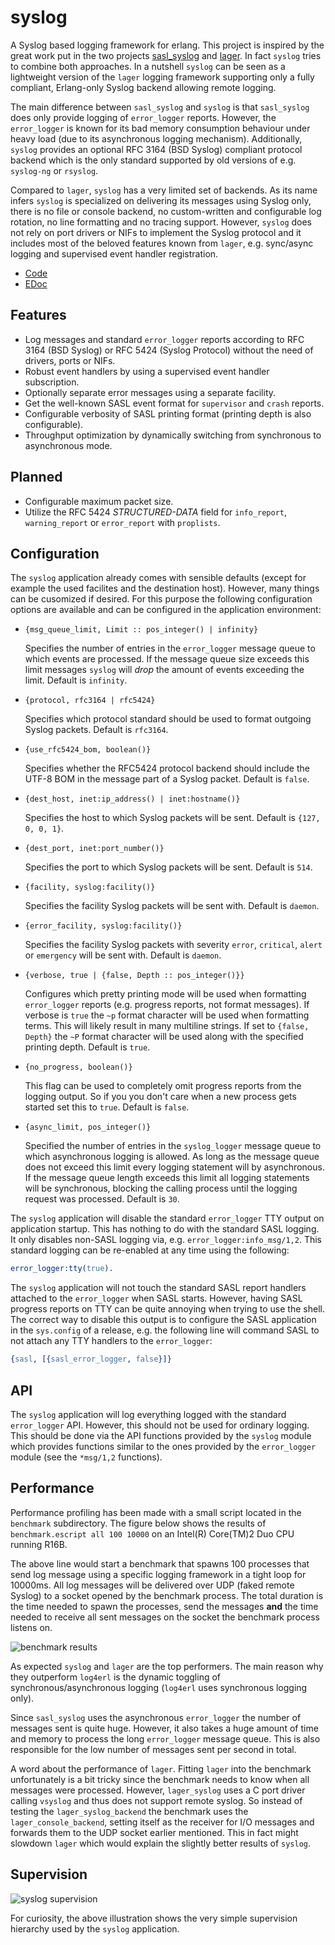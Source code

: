syslog
======

A Syslog based logging framework for erlang. This project is inspired by the
great work put in the two projects
[sasl_syslog](http://github.com/travelping/sasl_syslog) and
[lager](http://github.com/basho/lager). In fact `syslog` tries to combine both
approaches. In a nutshell `syslog` can be seen as a lightweight version of the
`lager` logging framework supporting only a fully compliant, Erlang-only Syslog
backend allowing remote logging.

The main difference between `sasl_syslog` and `syslog` is that `sasl_syslog`
does only provide logging of `error_logger` reports. However, the `error_logger`
is known for its bad memory consumption behaviour under heavy load (due to its
asynchronous logging mechanism). Additionally, `syslog` provides an optional
RFC 3164 (BSD Syslog) compliant protocol backend which is the only standard
supported by old versions of e.g. `syslog-ng` or `rsyslog`.

Compared to `lager`, `syslog` has a very limited set of backends. As its name
infers `syslog` is specialized on delivering its messages using Syslog only,
there is no file or console backend, no custom-written and configurable log
rotation, no line formatting and no tracing support. However, `syslog` does not
rely on port drivers or NIFs to implement the Syslog protocol and it includes
most of the beloved features known from `lager`, e.g. sync/async logging and
supervised event handler registration.

* [Code](http://github.com/schlagert/syslog)
* [EDoc](http://schlagert.github.com/syslog)

Features
--------

* Log messages and standard `error_logger` reports according to RFC 3164
  (BSD Syslog) or RFC 5424 (Syslog Protocol) without the need of drivers, ports
  or NIFs.
* Robust event handlers by using a supervised event handler subscription.
* Optionally separate error messages using a separate facility.
* Get the well-known SASL event format for `supervisor` and `crash` reports.
* Configurable verbosity of SASL printing format (printing depth is also
  configurable).
* Throughput optimization by dynamically switching from synchronous to
  asynchronous mode.

Planned
-------

* Configurable maximum packet size.
* Utilize the RFC 5424 _STRUCTURED-DATA_ field for `info_report`,
  `warning_report` or `error_report` with `proplists`.

Configuration
-------------

The `syslog` application already comes with sensible defaults (except for
example the used facilites and the destination host). However, many things can
be cusomized if desired. For this purpose the following configuration options
are available and can be configured in the application environment:

* `{msg_queue_limit, Limit :: pos_integer() | infinity}`

  Specifies the number of entries in the `error_logger` message queue to which
  events are processed. If the message queue size exceeds this limit messages
  `syslog` will _drop_ the amount of events exceeding the limit. Default is
  `infinity`.

* `{protocol, rfc3164 | rfc5424}`

  Specifies which protocol standard should be used to format outgoing Syslog
  packets. Default is `rfc3164`.

* `{use_rfc5424_bom, boolean()}`

  Specifies whether the RFC5424 protocol backend should include the UTF-8 BOM
  in the message part of a Syslog packet. Default is `false`.

* `{dest_host, inet:ip_address() | inet:hostname()}`

  Specifies the host to which Syslog packets will be sent. Default is
  `{127, 0, 0, 1}`.

* `{dest_port, inet:port_number()}`

  Specifies the port to which Syslog packets will be sent. Default is `514`.

* `{facility, syslog:facility()}`

  Specifies the facility Syslog packets will be sent with. Default is `daemon`.

* `{error_facility, syslog:facility()}`

  Specifies the facility Syslog packets with severity `error`, `critical`,
  `alert` or `emergency` will be sent with. Default is `daemon`.

* `{verbose, true | {false, Depth :: pos_integer()}}`

  Configures which pretty printing mode will be used when formatting
  `error_logger` reports (e.g. progress reports, not format messages). If
  verbose is `true` the `~p` format character will be used when formatting
  terms. This will likely result in many multiline strings. If set to
  `{false, Depth}` the `~P` format character will be used along with the
  specified printing depth. Default is `true`.

* `{no_progress, boolean()}`

  This flag can be used to completely omit progress reports from the logging
  output. So if you you don't care when a new process gets started set this to
  `true`. Default is `false`.

* `{async_limit, pos_integer()}`

  Specified the number of entries in the `syslog_logger` message queue to which
  asynchronous logging is allowed. As long as the message queue does not exceed
  this limit every logging statement will by asynchronous. If the message queue
  length exceeds this limit all logging statements will be synchronous, blocking
  the calling process until the logging request was processed. Default is `30`.

The `syslog` application will disable the standard `error_logger` TTY output on
application startup. This has nothing to do with the standard SASL logging. It
only disables non-SASL logging via, e.g. `error_logger:info_msg/1,2`. This
standard logging can be re-enabled at any time using the following:
```erlang
error_logger:tty(true).
```

The `syslog` application will not touch the standard SASL report handlers
attached to the `error_logger` when SASL starts. However, having SASL progress
reports on TTY can be quite annoying when trying to use the shell. The correct
way to disable this output is to configure the SASL application in the
`sys.config` of a release, e.g. the following line will command SASL to not
attach any TTY handlers to the `error_logger`:
```erlang
{sasl, [{sasl_error_logger, false}]}
```

API
---

The `syslog` application will log everything logged with the standard
`error_logger` API. However, this should not be used for ordinary logging.
This should be done via the API functions provided by the `syslog` module
which provides functions similar to the ones provided by the `error_logger`
module (see the `*msg/1,2` functions).

Performance
-----------

Performance profiling has been made with a small script located in the
`benchmark` subdirectory. The figure below shows the results of
`benchmark.escript all 100 10000` on an Intel(R) Core(TM)2 Duo CPU running R16B.

The above line would start a benchmark that spawns 100 processes that send log
message using a specific logging framework in a tight loop for 10000ms. All log
messages will be delivered over UDP (faked remote Syslog) to a socket opened by
the benchmark process. The total duration is the time needed to spawn the
processes, send the messages __and__ the time needed to receive all sent
messages on the socket the benchmark process listens on.

<img src="http://schlagert.github.com/syslog/benchmark.svg" alt="benchmark results" />

As expected `syslog` and `lager` are the top performers. The main reason why
they outperform `log4erl` is the dynamic toggling of synchronous/asynchronous
logging (`log4erl` uses synchronous logging only).

Since `sasl_syslog` uses the asynchronous `error_logger` the number of messages
sent is quite huge. However, it also takes a huge amount of time and memory to
process the long `error_logger` message queue. This is also responsible for the
low number of messages sent per second in total.

A word about the performance of `lager`. Fitting `lager` into the benchmark
unfortunately is a bit tricky since the benchmark needs to know when all
messages were processed. However, `lager_syslog` uses a C port driver calling
`vsyslog` and thus does not support remote syslog. So instead of testing the
`lager_syslog_backend` the benchmark uses the `lager_console_backend`, setting
itself as the receiver for I/O messages and forwards them to the UDP socket
earlier mentioned. This in fact might slowdown `lager` which would explain the
slightly better results of `syslog`.

Supervision
-----------

<img src="http://schlagert.github.com/syslog/syslog.svg" alt="syslog supervision" />

For curiosity, the above illustration shows the very simple supervision
hierarchy used by the `syslog` application.
